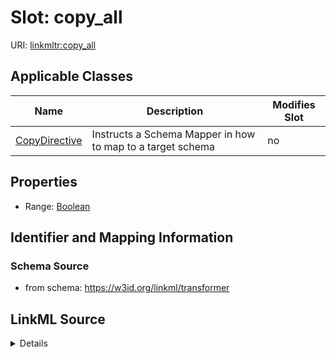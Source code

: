 

# Slot: copy_all

URI: [linkmltr:copy_all](https://w3id.org/linkml/transformer/copy_all)



<!-- no inheritance hierarchy -->





## Applicable Classes

| Name | Description | Modifies Slot |
| --- | --- | --- |
| [CopyDirective](CopyDirective.md) | Instructs a Schema Mapper in how to map to a target schema |  no  |







## Properties

* Range: [Boolean](Boolean.md)





## Identifier and Mapping Information







### Schema Source


* from schema: https://w3id.org/linkml/transformer




## LinkML Source

<details>
```yaml
name: copy_all
from_schema: https://w3id.org/linkml/transformer
rank: 1000
alias: copy_all
owner: CopyDirective
domain_of:
- CopyDirective
range: boolean

```
</details>